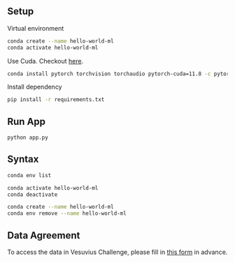 ## Setup

Virtual environment

```bash
conda create --name hello-world-ml
conda activate hello-world-ml
```

Use Cuda. Checkout [here](https://pytorch.org/get-started/locally/).

```bash
conda install pytorch torchvision torchaudio pytorch-cuda=11.8 -c pytorch -c nvidia
```

Install dependency

```bash
pip install -r requirements.txt
```

## Run App

```bash
python app.py
```

## Syntax

```bash
conda env list

conda activate hello-world-ml
conda deactivate

conda create --name hello-world-ml
conda env remove --name hello-world-ml
```

## Data Agreement

To access the data in Vesuvius Challenge, please fill in [this form](https://forms.gle/HV1J6dJbmCB2z5QL8) in advance.

